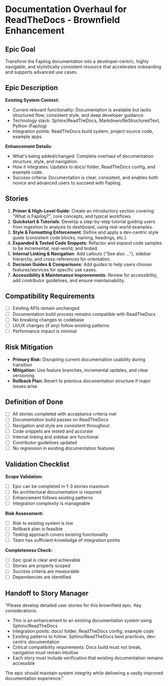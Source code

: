 # Documentation Overhaul for ReadTheDocs - Brownfield Enhancement

## Epic Goal

Transform the Fapilog documentation into a developer-centric, highly navigable, and stylistically consistent resource that accelerates onboarding and supports advanced use cases.

## Epic Description

**Existing System Context:**

- Current relevant functionality: Documentation is available but lacks structured flow, consistent style, and deep developer guidance.
- Technology stack: Sphinx/ReadTheDocs, Markdown/ReStructuredText, Python (Fapilog)
- Integration points: ReadTheDocs build system, project source code, example apps

**Enhancement Details:**

- What's being added/changed: Complete overhaul of documentation structure, style, and navigation.
- How it integrates: Updates to docs/ folder, ReadTheDocs config, and example code.
- Success criteria: Documentation is clear, consistent, and enables both novice and advanced users to succeed with Fapilog.

## Stories

1. **Primer & High-Level Guide**: Create an introductory section covering "What is Fapilog?", core concepts, and typical workflows.
2. **Quickstart & Tutorials**: Develop a step-by-step tutorial guiding users from ingestion to analysis to dashboard, using real-world examples.
3. **Style & Formatting Enforcement**: Define and apply a dev-centric style guide (consistent code blocks, naming, headings, etc.).
4. **Expanded & Tested Code Snippets**: Refactor and expand code samples to be incremental, real-world, and tested.
5. **Internal Linking & Navigation**: Add callouts ("See also ..."), sidebar hierarchy, and cross-references for orientation.
6. **Decision Guides & Comparisons**: Add guides to help users choose features/services for specific use cases.
7. **Accessibility & Maintenance Improvements**: Review for accessibility, add contributor guidelines, and ensure maintainability.

## Compatibility Requirements

- [ ] Existing APIs remain unchanged
- [ ] Documentation build process remains compatible with ReadTheDocs
- [ ] No breaking changes to codebase
- [ ] UI/UX changes (if any) follow existing patterns
- [ ] Performance impact is minimal

## Risk Mitigation

- **Primary Risk:** Disrupting current documentation usability during transition
- **Mitigation:** Use feature branches, incremental updates, and clear versioning
- **Rollback Plan:** Revert to previous documentation structure if major issues arise

## Definition of Done

- [ ] All stories completed with acceptance criteria met
- [ ] Documentation build passes on ReadTheDocs
- [ ] Navigation and style are consistent throughout
- [ ] Code snippets are tested and accurate
- [ ] Internal linking and sidebar are functional
- [ ] Contributor guidelines updated
- [ ] No regression in existing documentation features

## Validation Checklist

**Scope Validation:**

- [ ] Epic can be completed in 1-3 stories maximum
- [ ] No architectural documentation is required
- [ ] Enhancement follows existing patterns
- [ ] Integration complexity is manageable

**Risk Assessment:**

- [ ] Risk to existing system is low
- [ ] Rollback plan is feasible
- [ ] Testing approach covers existing functionality
- [ ] Team has sufficient knowledge of integration points

**Completeness Check:**

- [ ] Epic goal is clear and achievable
- [ ] Stories are properly scoped
- [ ] Success criteria are measurable
- [ ] Dependencies are identified

## Handoff to Story Manager

"Please develop detailed user stories for this brownfield epic. Key considerations:

- This is an enhancement to an existing documentation system using Sphinx/ReadTheDocs
- Integration points: docs/ folder, ReadTheDocs config, example code
- Existing patterns to follow: Sphinx/ReadTheDocs best practices, dev-centric documentation
- Critical compatibility requirements: Docs build must not break, navigation must remain intuitive
- Each story must include verification that existing documentation remains accessible

The epic should maintain system integrity while delivering a vastly improved documentation experience."
